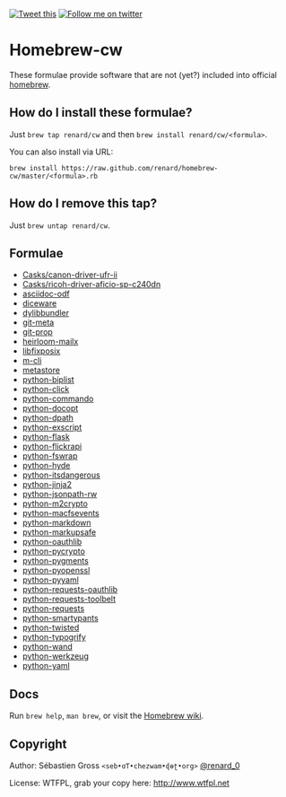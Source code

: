<!--

---
lang: american
---
-->

[![Tweet this](http://img.shields.io/badge/%20-Tweet-00aced.svg)](https://twitter.com/intent/tweet?tw_p=tweetbutton&via=renard_0&url=https%3A%2F%2Fgithub.com%2Frenard%2Fhomebrew-cw&text=Some%20forumlae%20not%20%28yet%29%20included%20into%20official%20%40MacHomebrew)
[![Follow me on twitter](http://img.shields.io/badge/Twitter-Follow-00aced.svg)](https://twitter.com/intent/follow?region=follow_link&screen_name=renard_0&tw_p=followbutton)



# Homebrew-cw

These formulae provide software that are not (yet?) included into official
[homebrew](https://github.com/Homebrew/homebrew).

## How do I install these formulae?

Just `brew tap renard/cw` and then `brew install renard/cw/<formula>`.

You can also install via URL:

```
brew install https://raw.github.com/renard/homebrew-cw/master/<formula>.rb
```

## How do I remove this tap?

Just `brew untap renard/cw`.


## Formulae

<!--
git ls-files -z  '*.rb'  | xargs -0 grep 'homepage ' | \
sed "s/\(.*\).rb: *homepage *'\(.*\)'/- [\1](\2) /"
-->
- [Casks/canon-driver-ufr-ii](http://fr.software.canon-europe.com/products/0010767.asp)
- [Casks/ricoh-driver-aficio-sp-c240dn](http://support.ricoh.com/bb/html/dr_ut_e/ra/model/spc240/spc240fr.htm)
- [asciidoc-odf](https://github.com/dagwieers/asciidoc-odf)
- [diceware](https://github.com/akheron)
- [dylibbundler](http://macdylibbundler.sourceforge.net)
- [git-meta](https://github.com/renard/git-meta)
- [git-prop](https://github.com/renard/git-prop)
- [heirloom-mailx](http://heirloom.sourceforge.net/mailx.html)
- [libfixposix](https://github.com/sionescu/libfixposix)
- [m-cli](https://github.com/rgcr/m-cli)
- [metastore](https://github.com/chadrik/metastore)
- [python-biplist](https://bitbucket.org/wooster/biplist)
- [python-click](http://click.pocoo.org/)
- [python-commando](https://pypi.python.org/pypi/commando)
- [python-docopt](http://docopt.org)
- [python-dpath](https://github.com/akesterson/dpath-python)
- [python-exscript](https://github.com/knipknap/exscript)
- [python-flask](http://flask.pocoo.org/)
- [python-flickrapi](http://stuvel.eu/flickrapi)
- [python-fswrap](https://pypi.python.org/pypi/fswrap)
- [python-hyde](http://hyde.github.io)
- [python-itsdangerous](https://pythonhosted.org/itsdangerous/)
- [python-jinja2](http://jinja.pocoo.org/)
- [python-jsonpath-rw](https://github.com/kennknowles/python-jsonpath-rw)
- [python-m2crypto](https://pypi.python.org/pypi/M2Crypto)
- [python-macfsevents](http://pypi.python.org/pypi/MacFSEvents)
- [python-markdown](https://pypi.python.org/pypi/Markdown)
- [python-markupsafe](https://pypi.python.org/pypi/MarkupSafe/)
- [python-oauthlib](https://pypi.python.org/pypi/oauthlib)
- [python-pycrypto](https://www.dlitz.net/software/pycrypto/)
- [python-pygments](https://pypi.python.org/pypi/Markdown)
- [python-pyopenssl](https://pypi.python.org/pypi/pyOpenSSL)
- [python-pyyaml](http://pyyaml.org/wiki/PyYAML)
- [python-requests-oauthlib](https://github.com/requests/requests-oauthlib/)
- [python-requests-toolbelt](https://pypi.python.org/pypi/requests-toolbelt)
- [python-requests](http://docs.python-requests.org/)
- [python-smartypants](https://pypi.python.org/pypi/smartypants)
- [python-twisted](https://twistedmatrix.com/trac/)
- [python-typogrify](https://pypi.python.org/pypi/typogrify)
- [python-wand](http://wand-py.org/)
- [python-werkzeug](http://werkzeug.pocoo.org/)
- [python-yaml](http://pyyaml.org/wiki/PyYAML)

## Docs

Run `brew help`, `man brew`, or visit the
[Homebrew wiki](https://github.com/Homebrew/homebrew/tree/master/share/doc/homebrew#readme).

## Copyright

Author: Sébastien Gross `<seb•ɑƬ•chezwam•ɖɵʈ•org>` [@renard_0](https://twitter.com/renard_0)

License: WTFPL, grab your copy here: http://www.wtfpl.net
